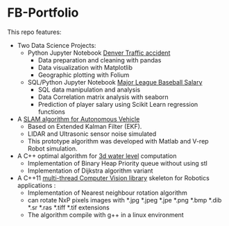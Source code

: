 # FB-Portfolio

This repo features:
* Two Data Science Projects:
  * Python Jupyter Notebook [Denver Traffic accident](https://github.com/FlorianBreut/FB-Portfolio/blob/master/MLB%20Data%20Analysis.ipynb)
    * Data preparation and cleaning with pandas
    * Data visualization with Matplotlib
    * Geographic plotting with Folium
  * SQL/Python Jupyter Notebook [Major League Baseball Salary](https://github.com/FlorianBreut/FB-Portfolio/blob/master/Traffic%20Acccidents%20in%20Denver.ipynb)
    * SQL data manipulation and analysis
    * Data Correlation matrix analysis with seaborn
    * Prediction of player salary using Scikit Learn regression functions
* A [SLAM algorithm for Autonomous Vehicle](https://github.com/FlorianBreut/FB-Portfolio/blob/master/SLAM%20EKF%20FB.pdf) 
  * Based on Extended Kalman Filter (EKF). 
  * LIDAR and Ultrasonic sensor noise simulated
  * This prototype algorithm was developed with Matlab and V-rep Robot simulation.
* A C++ optimal algorithm for [3d water level](https://github.com/FlorianBreut/FB-Portfolio/tree/master/WaterVolume) computation
  * Implementation of Binary Heap Priority queue without using stl
  * Implementation of Dijkstra algorithm variant
* A C++11 [multi-thread Computer Vision library](https://github.com/FlorianBreut/FB-Portfolio/tree/master/cv_rotate_img_lib) skeleton for Robotics applications :
  * Implementation of Nearest neighbour rotation algorithm
  * can rotate NxP pixels images with *.jpg *.jpeg *.jpe *.png *.bmp *.dib *.sr *.ras *.tiff *.tif  extensions
  * The algorithm compile with g++ in a linux environment

